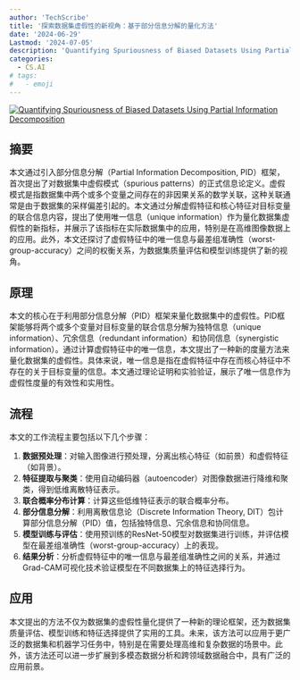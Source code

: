 ```yaml
---
author: 'TechScribe'
title: '探索数据集虚假性的新视角：基于部分信息分解的量化方法'
date: '2024-06-29'
Lastmod: '2024-07-05'
description: 'Quantifying Spuriousness of Biased Datasets Using Partial Information Decomposition'
categories:
  - CS.AI
# tags:
#   - emoji
---
```


[![Quantifying Spuriousness of Biased Datasets Using Partial Information Decomposition](https://arxiv-research-1301205113.cos.ap-guangzhou.myqcloud.com/images/2407.00482v1.pdf_0.jpg)](https://arxiv.org/abs/2407.00482v1)

## 摘要

本文通过引入部分信息分解（Partial Information Decomposition, PID）框架，首次提出了对数据集中虚假模式（spurious patterns）的正式信息论定义。虚假模式是指数据集中两个或多个变量之间存在的非因果关系的数学关联，这种关联通常是由于数据集的采样偏差引起的。本文通过分解虚假特征和核心特征对目标变量的联合信息内容，提出了使用唯一信息（unique information）作为量化数据集虚假性的新指标，并展示了该指标在实际数据集中的应用，特别是在高维图像数据上的应用。此外，本文还探讨了虚假特征中的唯一信息与最差组准确性（worst-group-accuracy）之间的权衡关系，为数据集质量评估和模型训练提供了新的视角。<!--more-->

## 原理

本文的核心在于利用部分信息分解（PID）框架来量化数据集中的虚假性。PID框架能够将两个或多个变量对目标变量的联合信息分解为独特信息（unique information）、冗余信息（redundant information）和协同信息（synergistic information）。通过计算虚假特征中的唯一信息，本文提出了一种新的度量方法来量化数据集的虚假性。具体来说，唯一信息是指在虚假特征中存在而核心特征中不存在的关于目标变量的信息。本文通过理论证明和实验验证，展示了唯一信息作为虚假性度量的有效性和实用性。

## 流程

本文的工作流程主要包括以下几个步骤：
1. **数据预处理**：对输入图像进行预处理，分离出核心特征（如前景）和虚假特征（如背景）。
2. **特征提取与聚类**：使用自动编码器（autoencoder）对图像数据进行降维和聚类，得到低维离散特征表示。
3. **联合概率分布计算**：计算这些低维特征表示的联合概率分布。
4. **部分信息分解**：利用离散信息论（Discrete Information Theory, DIT）包计算部分信息分解（PID）值，包括独特信息、冗余信息和协同信息。
5. **模型训练与评估**：使用预训练的ResNet-50模型对数据集进行训练，并评估模型在最差组准确性（worst-group-accuracy）上的表现。
6. **结果分析**：分析虚假特征中的唯一信息与最差组准确性之间的关系，并通过Grad-CAM可视化技术验证模型在不同数据集上的特征选择行为。

## 应用

本文提出的方法不仅为数据集的虚假性量化提供了一种新的理论框架，还为数据集质量评估、模型训练和特征选择提供了实用的工具。未来，该方法可以应用于更广泛的数据集和机器学习任务中，特别是在需要处理高维和复杂数据的场景中。此外，该方法还可以进一步扩展到多模态数据分析和跨领域数据融合中，具有广泛的应用前景。